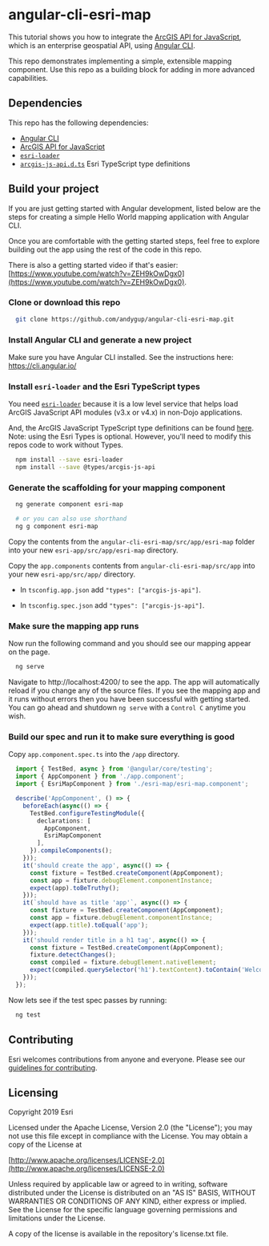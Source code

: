 # angular-cli-esri-map

This tutorial shows you how to integrate the [ArcGIS API for JavaScript](https://developers.arcgis.com/javascript), which is an enterprise geospatial API, using [Angular CLI](https://github.com/angular/angular-cli).

This repo demonstrates implementing a simple, extensible mapping component. Use this repo as a building block for adding in more advanced capabilities.

## Dependencies

This repo has the following dependencies:

* [Angular CLI](https://github.com/angular/angular-cli)
* [ArcGIS API for JavaScript](https://developers.arcgis.com/javascript/)
* [`esri-loader`](https://github.com/Esri/esri-loader)
* [`arcgis-js-api.d.ts`](https://github.com/Esri/jsapi-resources/tree/master/4.x/typescript) Esri TypeScript type definitions

## Build your project

If you are just getting started with Angular development, listed below are the steps for creating a simple Hello World mapping application with Angular CLI.

Once you are comfortable with the getting started steps, feel free to explore building out the app using the rest of the code in this repo.

There is also a getting started video if that's easier: [https://www.youtube.com/watch?v=ZEH9kOwDgx0](https://www.youtube.com/watch?v=ZEH9kOwDgx0). 

### Clone or download this repo

```bash
  git clone https://github.com/andygup/angular-cli-esri-map.git
```

### Install Angular CLI and generate a new project

Make sure you have Angular CLI installed. See the instructions here: https://cli.angular.io/

### Install `esri-loader` and the Esri TypeScript types

You need [`esri-loader`](https://github.com/Esri/esri-loader#usage) because it is a low level service that helps load ArcGIS JavaScript API modules (v3.x or v4.x) in non-Dojo applications.

And, the ArcGIS JavaScript TypeScript type definitions can be found [here](https://github.com/Esri/jsapi-resources/tree/master/4.x/typescript). 
Note: using the Esri Types is optional. However, you'll need to modify this repos code to work without Types.

```bash
  npm install --save esri-loader
  npm install --save @types/arcgis-js-api
```

### Generate the scaffolding for your mapping component

```bash
  ng generate component esri-map

  # or you can also use shorthand
  ng g component esri-map
```

Copy the contents from the `angular-cli-esri-map/src/app/esri-map` folder into your new `esri-app/src/app/esri-map` directory.

Copy the `app.components` contents from `angular-cli-esri-map/src/app` into your new `esri-app/src/app/` directory.

* In `tsconfig.app.json` add `"types": ["arcgis-js-api"]`.

* In `tsconfig.spec.json` add `"types": ["arcgis-js-api"]`.

### Make sure the mapping app runs

Now run the following command and you should see our mapping appear on the page.

```bash
  ng serve
```

Navigate to http://localhost:4200/ to see the app. The app will automatically reload if you change any of the source files. If you see the mapping app and it runs without errors then you have been successful with getting started. You can go ahead and shutdown `ng serve` with a `Control C` anytime you wish.

### Build our spec and run it to make sure everything is good

Copy `app.component.spec.ts` into the `/app` directory.

```typescript
  import { TestBed, async } from '@angular/core/testing';
  import { AppComponent } from './app.component';
  import { EsriMapComponent } from './esri-map/esri-map.component';

  describe('AppComponent', () => {
    beforeEach(async(() => {
      TestBed.configureTestingModule({
        declarations: [
          AppComponent,
          EsriMapComponent
        ],
      }).compileComponents();
    }));
    it('should create the app', async(() => {
      const fixture = TestBed.createComponent(AppComponent);
      const app = fixture.debugElement.componentInstance;
      expect(app).toBeTruthy();
    }));
    it(`should have as title 'app'`, async(() => {
      const fixture = TestBed.createComponent(AppComponent);
      const app = fixture.debugElement.componentInstance;
      expect(app.title).toEqual('app');
    }));
    it('should render title in a h1 tag', async(() => {
      const fixture = TestBed.createComponent(AppComponent);
      fixture.detectChanges();
      const compiled = fixture.debugElement.nativeElement;
      expect(compiled.querySelector('h1').textContent).toContain('Welcome to app!');
    }));
  });
```

Now lets see if the test spec passes by running:

```bash
  ng test
```


## Contributing

Esri welcomes contributions from anyone and everyone. Please see our [guidelines for contributing](https://github.com/esri/contributing).

## Licensing

Copyright 2019 Esri

Licensed under the Apache License, Version 2.0 (the "License"); you may not use this file except in compliance with the License. You may obtain a copy of the License at

[http://www.apache.org/licenses/LICENSE-2.0](http://www.apache.org/licenses/LICENSE-2.0)

Unless required by applicable law or agreed to in writing, software distributed under the License is distributed on an "AS IS" BASIS, WITHOUT WARRANTIES OR CONDITIONS OF ANY KIND, either express or implied. See the License for the specific language governing permissions and limitations under the License.

A copy of the license is available in the repository's license.txt file.
